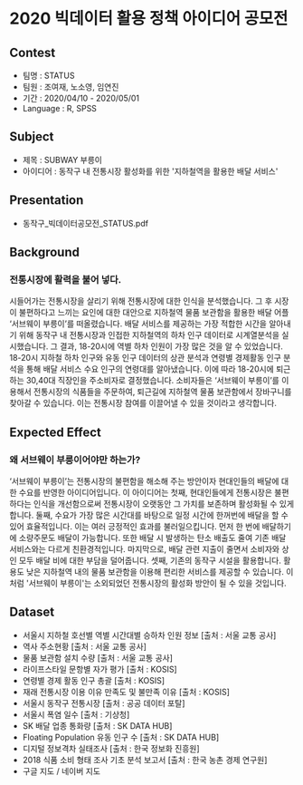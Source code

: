 # 2020 빅데이터 활용 정책 아이디어 공모전

## Contest
- 팀명 : STATUS
- 팀원 : 조여재, 노소영, 임연진
- 기간 : 2020/04/10 - 2020/05/01
- Language : R, SPSS

## Subject
- 제목 : SUBWAY 부릉이
- 아이디어 : 동작구 내 전통시장 활성화를 위한 '지하철역을 활용한 배달 서비스'

## Presentation
- 동작구_빅데이터공모전_STATUS.pdf

## Background
### 전통시장에 활력을 불어 넣다.
시들어가는 전통시장을 살리기 위해 전통시장에 대한 인식을 분석했습니다. 
그 후 시장이 불편하다고 느끼는 요인에 대한 대안으로 지하철역 물품 보관함을 활용한 배달 어플 ‘서브웨이 부릉이’를 떠올렸습니다. 
배달 서비스를 제공하는 가장 적합한 시간을 알아내기 위해 동작구 내 전통시장과 인접한 지하철역의 하차 인구 데이터로 시계열분석을 실시했습니다. 
그 결과, 18-20시에 역별 하차 인원이 가장 많은 것을 알 수 있었습니다. 
18-20시 지하철 하차 인구와 유동 인구 데이터의 상관 분석과 연령별 경제활동 인구 분석을 통해 배달 서비스 수요 인구의 연령대를 알아냈습니다. 
이에 따라 18-20시에 퇴근하는 30,40대 직장인을 주소비자로 결정했습니다. 
소비자들은 ‘서브웨이 부릉이’를 이용해서 전통시장의 식품들을 주문하여, 퇴근길에 지하철역 물품 보관함에서 장바구니를 찾아갈 수 있습니다. 
이는 전통시장 참여를 이끌어낼 수 있을 것이라고 생각합니다. 

## Expected Effect
### 왜 서브웨이 부릉이어야만 하는가?
‘서브웨이 부릉이’는 전통시장의 불편함을 해소해 주는 방안이자 현대인들의 배달에 대한 수요를 반영한 아이디어입니다. 
이 아이디어는 첫째, 현대인들에게 전통시장은 불편하다는 인식을 개선함으로써 전통시장이 오랫동안 그 가치를 보존하며 활성화될 수 있게 합니다. 
둘째, 수요가 가장 많은 시간대를 바탕으로 일정 시간에 한꺼번에 배달을 할 수 있어 효율적입니다. 이는 여러 긍정적인 효과를 불러일으킵니다. 
먼저 한 번에 배달하기에 소량주문도 배달이 가능합니다. 
또한 배달 시 발생하는 탄소 배출도 줄여 기존 배달 서비스와는 다르게 친환경적입니다. 
마지막으로, 배달 관련 지출이 줄면서 소비자와 상인 모두 배달 비에 대한 부담을 덜어줍니다. 
셋째, 기존의 동작구 시설을 활용합니다. 
활용도 낮은 지하철역 내의 물품 보관함을 이용해 편리한 서비스를 제공할 수 있습니다. 이처럼 '서브웨이 부릉이'는 소외되었던 전통시장의 활성화 방안이 될 수 있을 것입니다.  

## Dataset
- 서울시 지하철 호선별 역별 시간대별 승하차 인원 정보 [출처 : 서울 교통 공사] 
- 역사 주소현황 [출처 : 서울 교통 공사]
- 물품 보관함 설치 수량 [출처 : 서울 교통 공사]
- 라이프스타일 문항별 자가 평가 [출처 : KOSIS]
- 연령별 경제 활동 인구 총괄 [출처 : KOSIS] 
- 재래 전통시장 이용 이유 만족도 및 불만족 이유 [출처 : KOSIS]
- 서울시 동작구 전통시장 [출처 : 공공 데이터 포탈] 
- 서울시 폭염 일수 [출처 : 기상청]
- SK 배달 업종 통화량 [출처 : SK DATA HUB] 
- Floating Population 유동 인구 수 [출처 : SK DATA HUB]
- 디지털 정보격차 실태조사 [출처 : 한국 정보화 진흥원]
- 2018 식품 소비 형태 조사 기초 분석 보고서 [출처 : 한국 농촌 경제 연구원]
- 구글 지도 / 네이버 지도

